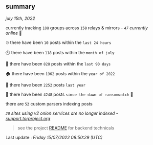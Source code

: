 
## summary
_july 15th, 2022_

currently tracking `108` groups across `158` relays & mirrors - _`47` currently online_ 📡

⏲ there have been `10` posts within the `last 24 hours`

🕓 there have been `118` posts within the `month of july`

📅 there have been `828` posts within the `last 90 days`

🏚 there have been `1962` posts within the `year of 2022`

🚀 there have been `2252` posts `last year`

🦕 there have been `4248` posts `since the dawn of ransomwatch` 🐣

there are `52` custom parsers indexing posts

_`20` sites using v2 onion services are no longer indexed - [support.torproject.org](https://support.torproject.org/onionservices/v2-deprecation/)_

> see the project [README](https://github.com/jmousqueton/ransomwatch#readme) for backend technicals



Last update : _Friday 15/07/2022 08:50:29 (UTC)_

